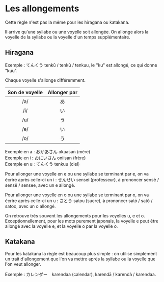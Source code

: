 # Les allongements

Cette règle n'est pas la même pour les hiragana ou katakana.

Il arrive qu'une syllabe ou une voyelle soit allongée. On allonge alors la voyelle de la syllabe ou la voyelle d'un temps supplémentaire.

## Hiragana

Exemple : てんくう tenkū / tenkû / tenkuu, le "ku" est allongé, ce qui donne "kuu".

Chaque voyelle s'allonge différemment.

|Son de voyelle |Allonger par|
|:-------------:|:----------:|
|     /a/       |     あ     |
|     /i/       |     い     |
|     /u/       |     う     |
|     /e/       |     い     |
|     /o/       |     う     |

Exemple en a : おかあさん okaasan (mère) \
Exemple en i : おにいさん oniisan (frère) \
Exemple en u : てんくう tenkuu (ciel) 

Pour allonger une voyelle en e ou une syllabe se terminant par e, on va écrire après celle-ci un i : せんせい sensei (professeur), à prononcer sensē / sensê / sensee, avec un e allongé.


Pour allonger une voyelle en o ou une syllabe se terminant par o, on va écrire après celle-ci un u : さとう satou (sucre), à prononcer satō / satô / satoo, avec un o allongé.

On retrouve très souvent les allongements pour les voyelles u, e et o. Exceptionnellement, pour les mots purement japonais, la voyelle e peut être allongé avec la voyelle e, et la voyelle o par la voyelle o.

## Katakana

Pour les katakana la règle est beaucoup plus simple : on utilise simplement un trait d'allongement que l'on va mettre après la syllabe ou la voyelle que l'on veut allonger.

Exemple : カレンダー　karendaa (calendar), karendā / karendâ / karendaa.